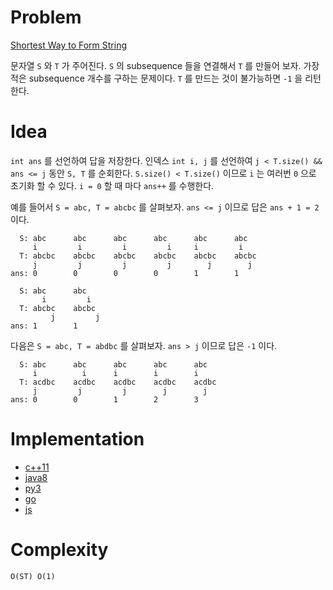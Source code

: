 # Problem

[Shortest Way to Form String](https://leetcode.com/problems/shortest-way-to-form-string/)

문자열 `S` 와 `T` 가 주어진다. `S` 의 subsequence 들을 연결해서 `T` 를
만들어 보자. 가장 적은 subsequence 개수를 구하는 문제이다. `T` 를
만드는 것이 불가능하면 `-1` 을 리턴한다.

# Idea

`int ans` 를 선언하여 답을 저장한다. 인덱스 `int i, j` 를 선언하여 `j
< T.size() && ans <= j` 동안 `S, T` 를 순회한다. `S.size() < T.size()`
이므로 `i` 는 여러번 `0` 으로 초기화 할 수 있다.  `i = 0` 할 때 마다
`ans++` 를 수행한다. 

예를 들어서 `S = abc, T = abcbc` 를 살펴보자. `ans <= j` 이므로 답은
`ans + 1 = 2` 이다.

```
  S: abc      abc      abc      abc      abc      abc     
     i         i         i         i     i         i
  T: abcbc    abcbc    abcbc    abcbc    abcbc    abcbc
     j         j         j         j        j        j
ans: 0        0        0        0        1        1

  S: abc      abc    
       i         i   
  T: abcbc    abcbc  
         j         j 
ans: 1        1
```

다음은 `S = abc, T = abdbc` 를 살펴보자. `ans > j` 이므로 답은 `-1`
이다.

```
  S: abc      abc      abc      abc      abc   
     i          i      i        i        i
  T: acdbc    acdbc    acdbc    acdbc    acdbc 
     j         j         j        j        j
ans: 0        0        1        2        3
```

# Implementation

* [c++11](a.cpp)
* [java8](Solution.java)
* [py3](a.py)
* [go](a.go)
* [js](a.js)

# Complexity

```
O(ST) O(1)
```
